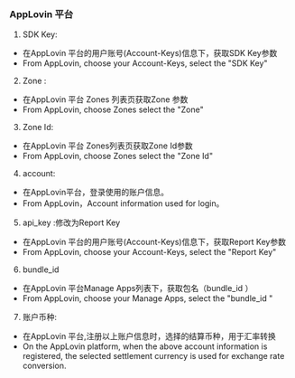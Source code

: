 ### AppLovin 平台

1. SDK Key:
- 在AppLovin 平台的用户账号(Account-Keys)信息下，获取SDK Key参数
-  From AppLovin, choose your Account-Keys, select the "SDK Key"
2. Zone :
- 在AppLovin 平台 Zones 列表页获取Zone 参数
- From AppLovin, choose Zones select the "Zone"
3. Zone Id:
- 在AppLovin 平台 Zones列表页获取Zone Id参数 
-  From AppLovin, choose Zones select the "Zone Id"
4. account:
  - 在AppLovin平台，登录使用的账户信息。
   -  From AppLovin，Account information used for login。
 5. api_key :修改为Report Key
 - 在AppLovin 平台的用户账号(Account-Keys)信息下，获取Report Key参数
-  From AppLovin, choose your Account-Keys, select the "Report Key"
  6. bundle_id 
  - 在AppLovin 平台Manage Apps列表下，获取包名（bundle_id ）
  - From AppLovin, choose your Manage Apps, select the "bundle_id "
  7. 账户币种:
- 在AppLovin 平台,注册以上账户信息时，选择的结算币种，用于汇率转换
- On the AppLovin  platform, when the above account information is registered, the selected settlement currency is used for exchange rate conversion.

